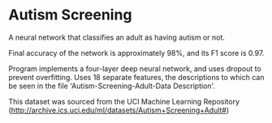 # Autism Screening
A neural network that classifies an adult as having autism or not. 

Final accuracy of the network is approximately 98%, and its F1 score is 0.97.

Program implements a four-layer deep neural network, and uses dropout to prevent overfitting. Uses 18 separate features, the descriptions to which can be seen in the file 'Autism-Screening-Adult-Data Description'.

This dataset was sourced from the UCI Machine Learning Repository (http://archive.ics.uci.edu/ml/datasets/Autism+Screening+Adult#)
